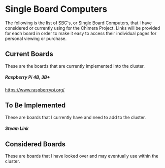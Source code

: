 # Single Board Computers

The following is the list of SBC's, or Single Board Computers, that I have considered or currently using for the Chimera Project. Links will be provided for each board in order to make it easy to access their individual pages for personal viewing or purchase.

## Current Boards

These are the boards that are currently implemented into the cluster.

##### Raspberry Pi 4B, 3B+
https://www.raspberrypi.org/

## To Be Implemented

These are boards that I currently have and need to add to the cluster.

##### Steam Link

## Considered Boards

These are boards that I have looked over and may eventually use within the cluster.


